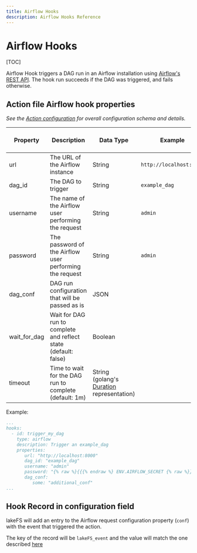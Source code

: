 ```yaml
---
title: Airflow Hooks
description: Airflow Hooks Reference
---
```


# Airflow Hooks

[TOC]

Airflow Hook triggers a DAG run in an Airflow installation using [Airflow's REST API](https://airflow.apache.org/docs/apache-airflow/stable/stable-rest-api-ref.html#operation/post_dag_run).
The hook run succeeds if the DAG was triggered, and fails otherwise.

## Action file Airflow hook properties

_See the [Action configuration](./index.md#action-file) for overall configuration schema and details._

| Property      | Description                                                     | Data Type                                                                                 | Example                 | Required | Environment Variables Supported |
|---------------|-----------------------------------------------------------------|-------------------------------------------------------------------------------------------|-------------------------|----------|------------------|
| url           | The URL of the Airflow instance                                 | String                                                                                    | `http://localhost:8080` | yes      | no               |
| dag_id        | The DAG to trigger                                              | String                                                                                    | `example_dag`           | yes      | no               |
| username      | The name of the Airflow user performing the request             | String                                                                                    | `admin`                 | yes      | no               |
| password      | The password of the Airflow user performing the request         | String                                                                                    | `admin`                 | yes      | yes              |
| dag_conf      | DAG run configuration that will be passed as is                 | JSON                                                                                      |                         | no       | no               |
| wait_for_dag  | Wait for DAG run to complete and reflect state (default: false) | Boolean                                                                                   |                         | no       | no               |
| timeout       | Time to wait for the DAG run to complete (default: 1m)          | String (golang's [Duration](https://golang.org/pkg/time/#Duration.String) representation) |                         | no       | no               |

Example:
```yaml
...
hooks:
  - id: trigger_my_dag
    type: airflow
    description: Trigger an example_dag
    properties:
       url: "http://localhost:8000"
       dag_id: "example_dag"
       username: "admin"
       password: "{% raw %}{{{% endraw %} ENV.AIRFLOW_SECRET {% raw %}}}{% endraw %}"
       dag_conf:
          some: "additional_conf"
...
```

## Hook Record in configuration field

lakeFS will add an entry to the Airflow request configuration property (`conf`) with the event that triggered the action.

The key of the record will be `lakeFS_event` and the value will match the one described [here](./webhooks.html#request-body-schema)
